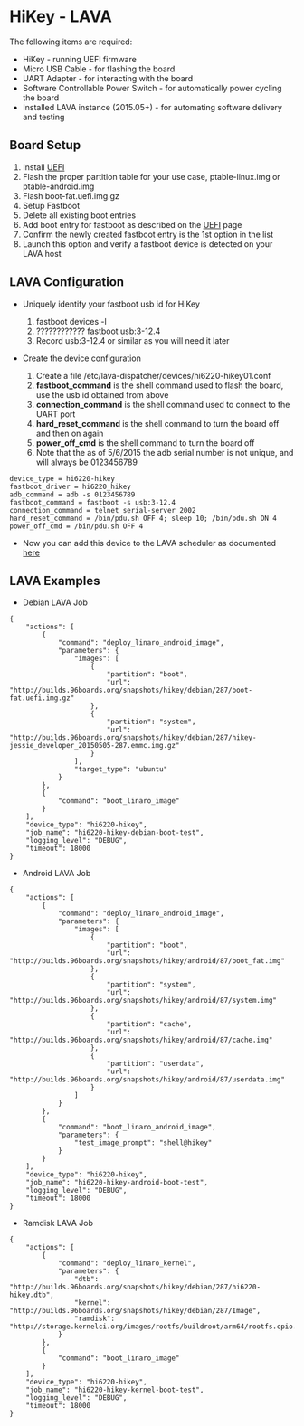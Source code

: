 # HiKey - LAVA

The following items are required:
* HiKey - running UEFI firmware
* Micro USB Cable - for flashing the board
* UART Adapter - for interacting with the board
* Software Controllable Power Switch  - for automatically power cycling the board
* Installed LAVA instance (2015.05+) - for automating software delivery and testing

## Board Setup

1. Install [UEFI](https://github.com/96boards/documentation/wiki/HiKeyUEFI)
2. Flash the proper partition table for your use case, ptable-linux.img or ptable-android.img
3. Flash boot-fat.uefi.img.gz
4. Setup Fastboot
  1. Delete all existing boot entries
  2. Add boot entry for fastboot as described on the [UEFI](https://github.com/96boards/documentation/wiki/HiKeyUEFI) page
  3. Confirm the newly created fastboot entry is the 1st option in the list
  4. Launch this option and verify a fastboot device is detected on your LAVA host

## LAVA Configuration

* Uniquely identify your fastboot usb id for HiKey
  1. fastboot devices -l
  2. ???????????? fastboot usb:3-12.4
  3. Record usb:3-12.4 or similar as you will need it later

* Create the device configuration
  1. Create a file /etc/lava-dispatcher/devices/hi6220-hikey01.conf
  2. **fastboot_command** is the shell command used to flash the board, use the usb id obtained from above
  3. **connection_command** is the shell command used to connect to the UART port
  4. **hard_reset_command** is the shell command to turn the board off and then on again
  5. **power_off_cmd** is the shell command to turn the board off
  6. Note that the as of 5/6/2015 the adb serial number is not unique, and will always be 0123456789

```
device_type = hi6220-hikey
fastboot_driver = hi6220_hikey
adb_command = adb -s 0123456789
fastboot_command = fastboot -s usb:3-12.4
connection_command = telnet serial-server 2002
hard_reset_command = /bin/pdu.sh OFF 4; sleep 10; /bin/pdu.sh ON 4
power_off_cmd = /bin/pdu.sh OFF 4
```

 * Now you can add this device to the LAVA scheduler as documented [here](https://validation.linaro.org/static/docs/lava-image-creation.html#adding-to-the-scheduler)

## LAVA Examples

  * Debian LAVA Job
```
{
    "actions": [
        {
            "command": "deploy_linaro_android_image",
            "parameters": {
                "images": [
                    {
                        "partition": "boot",
                        "url": "http://builds.96boards.org/snapshots/hikey/debian/287/boot-fat.uefi.img.gz"
                    },
                    {
                        "partition": "system",
                        "url": "http://builds.96boards.org/snapshots/hikey/debian/287/hikey-jessie_developer_20150505-287.emmc.img.gz"
                    }
                ],
                "target_type": "ubuntu"
            }
        },
        {
            "command": "boot_linaro_image"
        }
    ],
    "device_type": "hi6220-hikey",
    "job_name": "hi6220-hikey-debian-boot-test",
    "logging_level": "DEBUG",
    "timeout": 18000
}
```

* Android LAVA Job

```
{
    "actions": [
        {
            "command": "deploy_linaro_android_image",
            "parameters": {
                "images": [
                    {
                        "partition": "boot",
                        "url": "http://builds.96boards.org/snapshots/hikey/android/87/boot_fat.img"
                    },
                    {
                        "partition": "system",
                        "url": "http://builds.96boards.org/snapshots/hikey/android/87/system.img"
                    },
                    {
                        "partition": "cache",
                        "url": "http://builds.96boards.org/snapshots/hikey/android/87/cache.img"
                    },
                    {
                        "partition": "userdata",
                        "url": "http://builds.96boards.org/snapshots/hikey/android/87/userdata.img"
                    }
                ]
            }
        },
        {
            "command": "boot_linaro_android_image",
            "parameters": {
                "test_image_prompt": "shell@hikey"
            }
        }
    ],
    "device_type": "hi6220-hikey",
    "job_name": "hi6220-hikey-android-boot-test",
    "logging_level": "DEBUG",
    "timeout": 18000
}
```

* Ramdisk LAVA Job

```
{
    "actions": [
        {
            "command": "deploy_linaro_kernel",
            "parameters": {
                "dtb": "http://builds.96boards.org/snapshots/hikey/debian/287/hi6220-hikey.dtb",
                "kernel": "http://builds.96boards.org/snapshots/hikey/debian/287/Image",
                "ramdisk": "http://storage.kernelci.org/images/rootfs/buildroot/arm64/rootfs.cpio.gz"
            }
        },
        {
            "command": "boot_linaro_image"
        }
    ],
    "device_type": "hi6220-hikey",
    "job_name": "hi6220-hikey-kernel-boot-test",
    "logging_level": "DEBUG",
    "timeout": 18000
}
```
